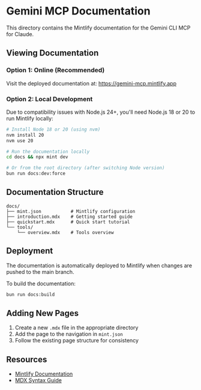 # Gemini MCP Documentation

This directory contains the Mintlify documentation for the Gemini CLI MCP for Claude.

## Viewing Documentation

### Option 1: Online (Recommended)
Visit the deployed documentation at: https://gemini-mcp.mintlify.app

### Option 2: Local Development
Due to compatibility issues with Node.js 24+, you'll need Node.js 18 or 20 to run Mintlify locally:

```bash
# Install Node 18 or 20 (using nvm)
nvm install 20
nvm use 20

# Run the documentation locally
cd docs && npx mint dev

# Or from the root directory (after switching Node version)
bun run docs:dev:force
```

## Documentation Structure

```
docs/
├── mint.json           # Mintlify configuration
├── introduction.mdx    # Getting started guide
├── quickstart.mdx      # Quick start tutorial
└── tools/
    └── overview.mdx    # Tools overview
```

## Deployment

The documentation is automatically deployed to Mintlify when changes are pushed to the main branch.

To build the documentation:
```bash
bun run docs:build
```

## Adding New Pages

1. Create a new `.mdx` file in the appropriate directory
2. Add the page to the navigation in `mint.json`
3. Follow the existing page structure for consistency

## Resources

- [Mintlify Documentation](https://mintlify.com/docs)
- [MDX Syntax Guide](https://mdxjs.com/docs/what-is-mdx/)